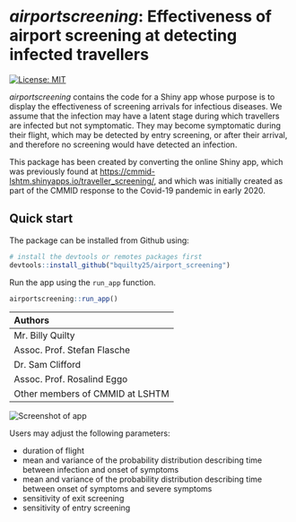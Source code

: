 # _airportscreening_: Effectiveness of airport screening at detecting infected travellers

<!-- badges: start -->
[![License: MIT](https://img.shields.io/badge/License-MIT-blue.svg)](https://opensource.org/licenses/MIT)
<!-- badges: end -->

_airportscreening_ contains the code for a Shiny app whose purpose is to display the effectiveness of screening arrivals for infectious diseases.
We assume that the infection may have a latent stage during which travellers are infected but not symptomatic.
They may become symptomatic during their flight, which may be detected by entry screening, or after their arrival, and therefore no screening would have detected an infection.

This package has been created by converting the online Shiny app, which was previously found at https://cmmid-lshtm.shinyapps.io/traveller_screening/, and which was initially created as part of the CMMID response to the Covid-19 pandemic in early 2020.

## Quick start

The package can be installed from Github using:

```r
# install the devtools or remotes packages first
devtools::install_github("bquilty25/airport_screening")
```

Run the app using the `run_app` function.

```r
airportscreening::run_app()
```

| Authors |
| :-- |
| Mr. Billy Quilty |
| Assoc. Prof. Stefan Flasche |
| Dr. Sam Clifford |
| Assoc. Prof. Rosalind Eggo |
| Other members of CMMID at LSHTM |

![Screenshot of app](inst/info/figures/app_screenshot.png)

Users may adjust the following parameters:

* duration of flight
* mean and variance of the probability distribution describing time between infection and onset of symptoms
* mean and variance of the probability distribution describing time between onset of symptoms and severe symptoms
* sensitivity of exit screening
* sensitivity of entry screening


